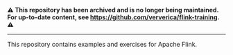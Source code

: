 **⚠️ This repository has been archived and is no longer being maintained. For up-to-date content,
see https://github.com/ververica/flink-training. ⚠️**

---

This repository contains examples and exercises for Apache Flink.
